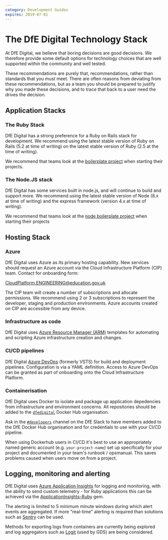 ```yaml
---
category: Development Guides
expires: 2019-07-01
---
```


# The DfE Digital Technology Stack

At DfE Digital, we believe that boring decisions are good decisions.  We therefore provide some default options for technology choices that are well supported within the community and well tested.

These recommendations are purely that, recommendations, rather than standards that you must meet.  There are often reasons from deviating from these recommendations, but as a team you should be prepared to justify why you made these decisions, and to trace that back to a user need the drives the decision.

## Application Stacks
### The Ruby Stack

DfE Digital has a strong preference for a Ruby on Rails stack for development.  We recommend using the latest stable version of Ruby on Rails (5.2 at time of writing) on the latest stable version of Ruby (2.5 at the time of writing).

We recommend that teams look at the [boilerplate project](https://github.com/DFE-Digital/govuk-rails-boilerplate) when starting their projects.

### The Node.JS stack

DfE Digital has some services built in node.js, and will continue to build and support more.  We recommend using the latest stable version of Node (8.x at time of writing) and the express framework (version 4.x at time of writing).

We recommend that teams look at the [node boilerplate project](https://github.com/DFE-Digital/login.dfe.node-boilerplate) when starting their projects

## Hosting Stack
### Azure

DfE Digital uses Azure as its primary hosting capability. New services should request an Azure account via the Cloud Infrastructure Platform (CIP) team. Contact for onboarding form:

<CloudPlatform.ENGINEERING@education.gov.uk>

The CIP team will create a number of subscriptions and allocate permissions.  We recommend using 2 or 3 subscriptions to represent the developer, staging and production environments. Azure accounts created on CIP are accessible from any device.

### Infrastructure as code

DfE Digital uses [Azure Resource Manager (ARM)](https://docs.microsoft.com/en-us/azure/azure-resource-manager/resource-group-authoring-templates) templates for automating and scripting Azure infrastructure creation and changes.

### CI/CD pipelines

DfE Digital [Azure DevOps](https://azure.microsoft.com/en-gb/services/devops/) (formerly VSTS) for build and deployment pipelines. Configuration is via a YAML definition. Access to Azure DevOps can be granted as part of onboarding onto the Cloud Infrastructure Platform.

### Containerisation

DfE Digital uses Docker to isolate and package up application depedencies from infrastructure and environment concerns. All repositories should be added to the [`dfedigital`](https://hub.docker.com/u/dfedigital) Docker Hub organisation.

Ask in the [`#developers`](https://ukgovernmentdfe.slack.com/messages/CAGBHB4JV) channel on the DfE Slack to have members added to the DfE Docker Hub organisation and for credentials to use with your CI/CD pipeline.

When using Dockerhub users in CI/CD it's best to use an appropriately named generic account (e.g. `your-project-name`) set up specifically for your project and documented in your team's runbook / opsmanual. This saves problems caused when users move on from a project.

## Logging, monitoring and alerting

DfE Digital uses [Azure Application Insights](https://docs.microsoft.com/en-us/azure/azure-monitor/app/app-insights-overview) for logging and monitoring, with the ability to send custom telemetry - for Ruby applications this can be achieved via the [ApplicationInsights-Ruby](https://github.com/Microsoft/ApplicationInsights-Ruby) gem.

The alerting is limited to 5 minimum minute windows during which alert events are aggregated. If more "real-time" alerting is required than solutions such as [Sentry](https://sentry.io/welcome/) can be used.

Methods for exporting logs from containers are currently being explored and log aggregators such as [Logit](https://logit.io/) (used by GDS) are being considered.
